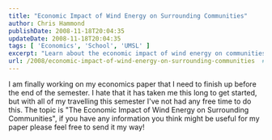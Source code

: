 ```yaml
---
title: "Economic Impact of Wind Energy on Surrounding Communities"
author: Chris Hammond
publishDate: 2008-11-18T20:04:35
updateDate: 2008-11-18T20:04:35
tags: [ 'Economics', 'School', 'UMSL' ]
excerpt: "Learn about the economic impact of wind energy on communities in this insightful blog post. Discover key information to enhance your knowledge on this topic."
url: /2008/economic-impact-of-wind-energy-on-surrounding-communities  # Use the generated URL with year
---
```

<p>I am finally working on my economics paper that I need to finish up before the end of the semester. I hate that it has taken me this long to get started, but with all of my travelling this semester I've not had any free time to do this. The topic is "The&#160;Economic Impact of Wind Energy on Surrounding Communities", if you have any information you think might be useful for my paper please feel free to send it my way!</p>

